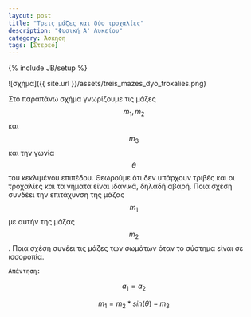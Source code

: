 ```yaml
---
layout: post
title: "Τρεις μάζες και δύο τροχαλίες"
description: "Φυσική Α' Λυκείου"
category: Άσκηση
tags: [Στερεό]
---
```

{% include JB/setup %}

![σχήμα]({{ site.url }}/assets/treis_mazes_dyo_troxalies.png) 


Στο παραπάνω σχήμα γνωρίζουμε τις μάζες $$m_1, m_2$$ και $$m_3$$ και την γωνία $$θ$$ του κεκλιμένου επιπέδου. Θεωρούμε ότι δεν υπάρχουν τριβές και οι τροχαλίες και τα νήματα είναι ιδανικά, δηλαδή αβαρή. Ποια σχέση συνδέει την επιτάχυνση της μάζας $$m_1$$ με αυτήν της μάζας $$m_2$$. Ποια σχέση συνέει τις μάζες των σωμάτων όταν το σύστημα είναι σε ισσοροπία. 


`Απάντηση:`

$$a_1=a_2$$


$$ m_1=m_2*sin(θ) - m_3$$